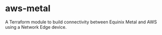 # aws-metal

A Terraform module to build connectivity between Equinix Metal and AWS using a Network Edge device.  
